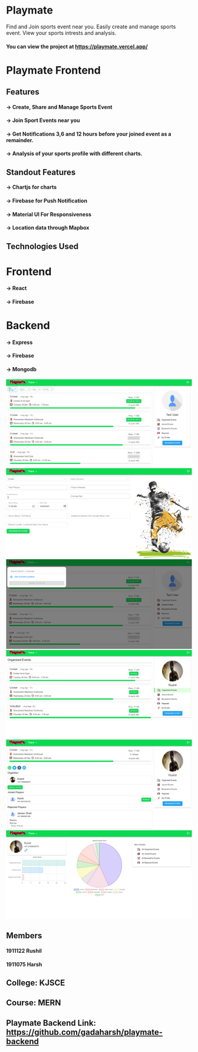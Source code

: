 # Playmate
Find and Join sports event near you. Easily create and manage sports event. View your sports intrests and analysis.
#### You can view the project at https://playmate.vercel.app/

# Playmate Frontend

## Features
#### -> Create, Share and Manage Sports Event
#### -> Join Sport Events near you
#### -> Get Notifications 3,6 and 12 hours before your joined event as a remainder.
#### -> Analysis of your sports profile with different charts.

## Standout Features

#### -> Chartjs for charts
#### -> Firebase for Push Notification
#### -> Material UI For Responsiveness
#### -> Location data through Mapbox

## Technologies Used

# Frontend
#### -> React
#### -> Firebase

# Backend
#### -> Express
#### -> Firebase
#### -> Mongodb

![](demo_images/d1.png)
![](demo_images/d2.png)
![](demo_images/d3.png)
![](demo_images/d4.png)
![](demo_images/d5.png)
![](demo_images/d6.png)

## Members
#### 1911122 Rushil
#### 1911075 Harsh

## College: KJSCE
## Course: MERN

## Playmate Backend Link: https://github.com/gadaharsh/playmate-backend
